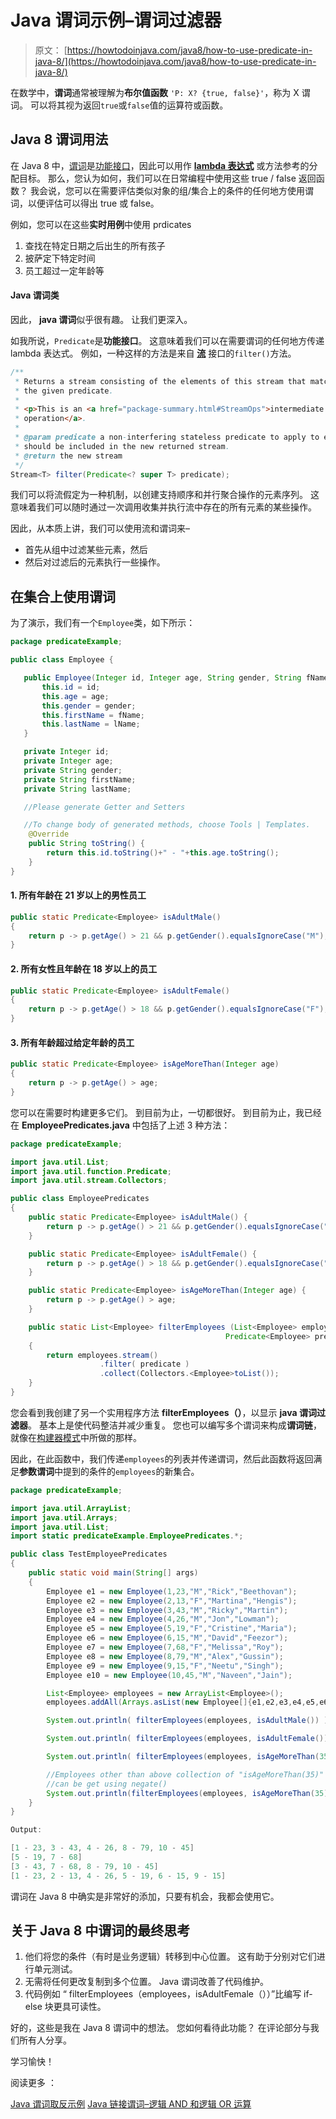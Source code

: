 # Java 谓词示例–谓词过滤器

> 原文： [https://howtodoinjava.com/java8/how-to-use-predicate-in-java-8/](https://howtodoinjava.com/java8/how-to-use-predicate-in-java-8/)

在数学中，**谓词**通常被理解为**布尔值函数** `'P: X? {true, false}'`，称为 X 谓词。 可以将其视为返回`true`或`false`值的运算符或函数。

## Java 8 谓词用法

在 Java 8 中，[谓词](https://docs.oracle.com/javase/8/docs/api/java/util/function/Predicate.html)是[功能接口](https://howtodoinjava.com/java8/functional-interface-tutorial/)，因此可以用作 **[lambda 表达式](//howtodoinjava.com/java8/complete-lambda-expressions-tutorial-in-java/ "Complete lambda expressions tutorial")** 或方法参考的分配目标。 那么，您认为如何，我们可以在日常编程中使用这些 true / false 返回函数？ 我会说，您可以在需要评估类似对象的组/集合上的条件的任何地方使用谓词，以便评估可以得出 true 或 false。

例如，您可以在这些**实时用例**中使用 prdicates

1.  查找在特定日期之后出生的所有孩子
2.  披萨定下特定时间
3.  员工超过一定年龄等

#### Java 谓词类

因此， **java 谓词**似乎很有趣。 让我们更深入。

如我所说，`Predicate`是**功能接口**。 这意味着我们可以在需要谓词的任何地方传递 lambda 表达式。 例如，一种这样的方法是来自 [**流**](https://docs.oracle.com/javase/8/docs/api/java/util/stream/Stream.html) 接口的`filter()`方法。

```java
/**
 * Returns a stream consisting of the elements of this stream that match
 * the given predicate.
 *
 * <p>This is an <a href="package-summary.html#StreamOps">intermediate
 * operation</a>.
 *
 * @param predicate a non-interfering stateless predicate to apply to each element to determine if it
 * should be included in the new returned stream.
 * @return the new stream
 */
Stream<T> filter(Predicate<? super T> predicate);

```

我们可以将流假定为一种机制，以创建支持顺序和并行聚合操作的元素序列。 这意味着我们可以随时通过一次调用收集并执行流中存在的所有元素的某些操作。

因此，从本质上讲，我们可以使用流和谓词来–

*   首先从组中过滤某些元素，然后
*   然后对过滤后的元素执行一些操作。

## 在集合上使用谓词

为了演示，我们有一个`Employee`类，如下所示：

```java
package predicateExample;

public class Employee {

   public Employee(Integer id, Integer age, String gender, String fName, String lName){
       this.id = id;
       this.age = age;
       this.gender = gender;
       this.firstName = fName;
       this.lastName = lName;
   } 

   private Integer id;
   private Integer age;
   private String gender;
   private String firstName;
   private String lastName;

   //Please generate Getter and Setters

   //To change body of generated methods, choose Tools | Templates.
    @Override
    public String toString() {
        return this.id.toString()+" - "+this.age.toString(); 
    }
}

```

#### 1\. 所有年龄在 21 岁以上的男性员工

```java
public static Predicate<Employee> isAdultMale() 
{
    return p -> p.getAge() > 21 && p.getGender().equalsIgnoreCase("M");
}

```

#### 2\. 所有女性且年龄在 18 岁以上的员工

```java
public static Predicate<Employee> isAdultFemale() 
{
    return p -> p.getAge() > 18 && p.getGender().equalsIgnoreCase("F");
}

```

#### 3\. 所有年龄超过给定年龄的员工

```java
public static Predicate<Employee> isAgeMoreThan(Integer age) 
{
    return p -> p.getAge() > age;
}

```

您可以在需要时构建更多它们。 到目前为止，一切都很好。 到目前为止，我已经在 **EmployeePredicates.java** 中包括了上述 3 种方法：

```java
package predicateExample;

import java.util.List;
import java.util.function.Predicate;
import java.util.stream.Collectors;

public class EmployeePredicates 
{
    public static Predicate<Employee> isAdultMale() {
        return p -> p.getAge() > 21 && p.getGender().equalsIgnoreCase("M");
    }

    public static Predicate<Employee> isAdultFemale() {
        return p -> p.getAge() > 18 && p.getGender().equalsIgnoreCase("F");
    }

    public static Predicate<Employee> isAgeMoreThan(Integer age) {
        return p -> p.getAge() > age;
    }

    public static List<Employee> filterEmployees (List<Employee> employees, 
                                                Predicate<Employee> predicate) 
    {
        return employees.stream()
        			.filter( predicate )
        			.collect(Collectors.<Employee>toList());
    }
}   

```

您会看到我创建了另一个实用程序方法 **filterEmployees（）**，以显示 **java 谓词过滤器**。 基本上是使代码整洁并减少重复。 您也可以编写多个谓词来构成**谓词链**，就像在[构建器模式](https://howtodoinjava.com/design-patterns/creational/builder-pattern-in-java/)中所做的那样。

因此，在此函数中，我们传递`employees`的列表并传递谓词，然后此函数将返回满足**参数谓词**中提到的条件的`employees`的新集合。

```java
package predicateExample;

import java.util.ArrayList;
import java.util.Arrays;
import java.util.List;
import static predicateExample.EmployeePredicates.*;

public class TestEmployeePredicates 
{
    public static void main(String[] args)
    {
        Employee e1 = new Employee(1,23,"M","Rick","Beethovan");
        Employee e2 = new Employee(2,13,"F","Martina","Hengis");
        Employee e3 = new Employee(3,43,"M","Ricky","Martin");
        Employee e4 = new Employee(4,26,"M","Jon","Lowman");
        Employee e5 = new Employee(5,19,"F","Cristine","Maria");
        Employee e6 = new Employee(6,15,"M","David","Feezor");
        Employee e7 = new Employee(7,68,"F","Melissa","Roy");
        Employee e8 = new Employee(8,79,"M","Alex","Gussin");
        Employee e9 = new Employee(9,15,"F","Neetu","Singh");
        Employee e10 = new Employee(10,45,"M","Naveen","Jain");

        List<Employee> employees = new ArrayList<Employee>();
        employees.addAll(Arrays.asList(new Employee[]{e1,e2,e3,e4,e5,e6,e7,e8,e9,e10}));

        System.out.println(	filterEmployees(employees, isAdultMale()) );

        System.out.println( filterEmployees(employees, isAdultFemale()) );

        System.out.println( filterEmployees(employees, isAgeMoreThan(35)) );

		//Employees other than above collection of "isAgeMoreThan(35)" 
		//can be get using negate()
        System.out.println(filterEmployees(employees, isAgeMoreThan(35).negate()));
    }
}

Output:

[1 - 23, 3 - 43, 4 - 26, 8 - 79, 10 - 45]
[5 - 19, 7 - 68]
[3 - 43, 7 - 68, 8 - 79, 10 - 45]
[1 - 23, 2 - 13, 4 - 26, 5 - 19, 6 - 15, 9 - 15]

```

谓词在 Java 8 中确实是非常好的添加，只要有机会，我都会使用它。

## 关于 Java 8 中谓词的最终思考

1.  他们将您的条件（有时是业务逻辑）转移到中心位置。 这有助于分别对它们进行单元测试。
2.  无需将任何更改复制到多个位置。 Java 谓词改善了代码维护。
3.  代码例如 “ filterEmployees（employees，isAdultFemale（））”比编写 if-else 块更具可读性。

好的，这些是我在 Java 8 谓词中的想法。 您如何看待此功能？ 在评论部分与我们所有人分享。

学习愉快！

阅读更多 ：

[Java 谓词取反示例](https://howtodoinjava.com/java8/predicate-negate-example/)
[Java 链接谓词–逻辑 AND 和逻辑 OR 运算](https://howtodoinjava.com/java8/predicates-logical-operations/)